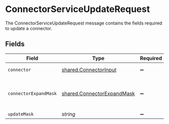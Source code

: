 # ConnectorServiceUpdateRequest

The ConnectorServiceUpdateRequest message contains the fields required to update a connector.


## Fields

| Field                                                                           | Type                                                                            | Required                                                                        | Description                                                                     |
| ------------------------------------------------------------------------------- | ------------------------------------------------------------------------------- | ------------------------------------------------------------------------------- | ------------------------------------------------------------------------------- |
| `connector`                                                                     | [shared.ConnectorInput](../../../sdk/models/shared/connectorinput.md)           | :heavy_minus_sign:                                                              | A Connector is used to sync objects into Apps                                   |
| `connectorExpandMask`                                                           | [shared.ConnectorExpandMask](../../../sdk/models/shared/connectorexpandmask.md) | :heavy_minus_sign:                                                              | The ConnectorExpandMask is used to expand related objects on a connector.       |
| `updateMask`                                                                    | *string*                                                                        | :heavy_minus_sign:                                                              | N/A                                                                             |